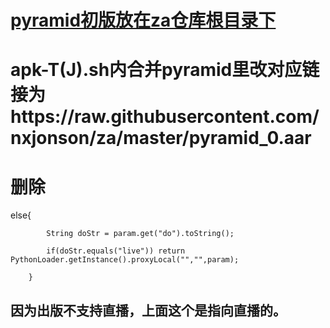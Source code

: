 # [pyramid初版放在za仓库根目录下](https://raw.githubusercontent.com/nxjonson/za/master/pyramid.aar)
# apk-T(J).sh内合并pyramid里改对应链接为https://raw.githubusercontent.com/nxjonson/za/master/pyramid_0.aar
# 删除
else{

            String doStr = param.get("do").toString();

            if(doStr.equals("live")) return PythonLoader.getInstance().proxyLocal("","",param);

        }

   
## 因为出版不支持直播，上面这个是指向直播的。
